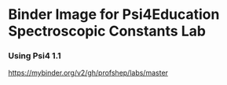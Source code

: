 # Binder Image for Psi4Education Spectroscopic Constants Lab

### Using Psi4 1.1

https://mybinder.org/v2/gh/profshep/labs/master

